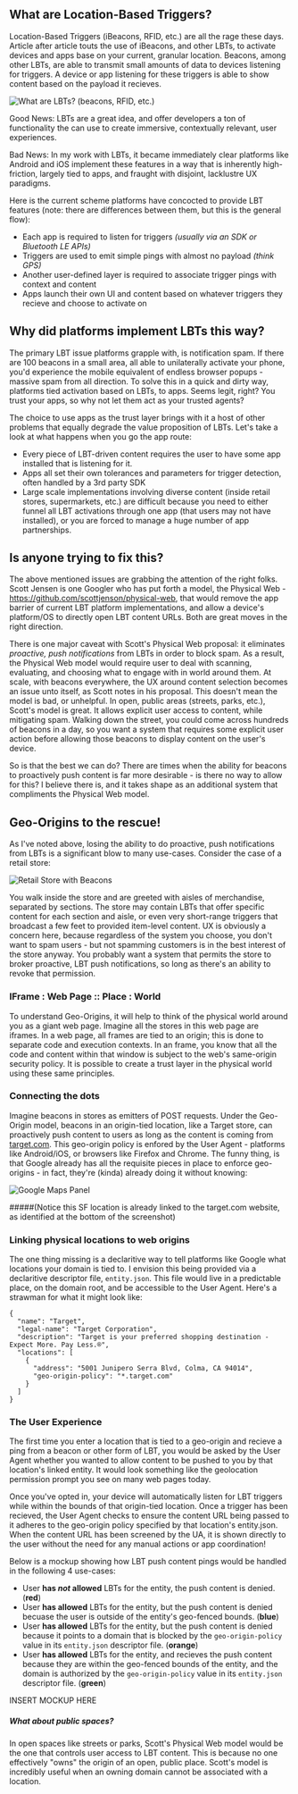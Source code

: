 ## What are Location-Based Triggers?

Location-Based Triggers (iBeacons, RFID, etc.) are all the rage these days. Article after article touts the use of iBeacons, and other LBTs, to activate devices and apps base on your current, granular location. Beacons, among other LBTs, are able to transmit small amounts of data to devices listening for triggers. A device or app listening for these triggers is able to show content based on the payload it recieves.

![What are LBTs? (beacons, RFID, etc.)](http://i.imgur.com/DO5bRrt.jpg)

Good News: LBTs are a great idea, and offer developers a ton of functionality the can use to create immersive, contextually relevant, user experiences.

Bad News: In my work with LBTs, it became immediately clear platforms like Android and iOS implement these features in a way that is inherently high-friction, largely tied to apps, and fraught with disjoint, lacklustre UX paradigms.

Here is the current scheme platforms have concocted to provide LBT features (note: there are differences between them, but this is the general flow):

* Each app is required to listen for triggers _(usually via an SDK or Bluetooth LE APIs)_
* Triggers are used to emit simple pings with almost no payload _(think GPS)_
* Another user-defined layer is required to associate trigger pings with context and content
* Apps launch their own UI and content based on whatever triggers they recieve and choose to activate on

## Why did platforms implement LBTs this way?

The primary LBT issue platforms grapple with, is notification spam. If there are 100 beacons in a small area, all able to unilaterally activate your phone, you'd experience the mobile equivalent of endless browser popups - massive spam from all direction. To solve this in a quick and dirty way, platforms tied activation based on LBTs, to apps. Seems legit, right? You trust your apps, so why not let them act as your trusted agents?

The choice to use apps as the trust layer brings with it a host of other problems that equally degrade the value proposition of LBTs. Let's take a look at what happens when you go the app route:

* Every piece of LBT-driven content requires the user to have some app installed that is listening for it.
* Apps all set their own tolerances and parameters for trigger detection, often handled by a 3rd party SDK
* Large scale implementations involving diverse content (inside retail stores, supermarkets, etc.) are difficult because you need to either funnel all LBT activations through one app (that users may not have installed), or you are forced to manage a huge number of app partnerships.

## Is anyone trying to fix this?

The above mentioned issues are grabbing the attention of the right folks. Scott Jensen is one Googler who has put forth a model, the Physical Web - https://github.com/scottjenson/physical-web, that would remove the app barrier of current LBT platform implementations, and allow a device's platform/OS to directly open LBT content URLs. Both are great moves in the right direction.

There is one major caveat with Scott's Physical Web proposal: it eliminates *proactive, push notifications* from LBTs in order to block spam. As a result, the Physical Web model would require user to deal with scanning, evaluating, and choosing what to engage with in world around them. At scale, with beacons everywhere, the UX around content selection becomes an issue unto itself, as Scott notes in his proposal. This doesn't mean the model is bad, or unhelpful. In open, public areas (streets, parks, etc.), Scott's model is great. It allows explicit user access to content, while mitigating spam. Walking down the street, you could come across hundreds of beacons in a day, so you want a system that requires some explicit user action before allowing those beacons to display content on the user's device.

So is that the best we can do? There are times when the ability for beacons to proactively push content is far more desirable - is there no way to allow for this? I believe there is, and it takes shape as an additional system that compliments the Physical Web model.

## Geo-Origins to the rescue!

As I've noted above, losing the ability to do proactive, push notifications from LBTs is a significant blow to many use-cases. Consider the case of a retail store:

![Retail Store with Beacons](http://i.imgur.com/824MOY5.png)

You walk inside the store and are greeted with aisles of merchandise, separated by sections. The store may contain LBTs that offer specific content for each section and aisle, or even very short-range triggers that broadcast a few feet to provided item-level content. UX is obviously a concern here, because regardless of the system you choose, you don't want to spam users - but not spamming customers is in the best interest of the store anyway. You probably want a system that permits the store to broker proactive, LBT push notifications, so long as there's an ability to revoke that permission.

### IFrame : Web Page :: Place : World

To understand Geo-Origins, it will help to think of the physical world around you as a giant web page. Imagine all the stores in this web page are iframes. In a web page, all frames are tied to an origin; this is done to separate code and execution contexts. In an frame, you know that all the code and content within that window is subject to the web's same-origin security policy. It is possible to create a trust layer in the physical world using these same principles.

### Connecting the dots

Imagine beacons in stores as emitters of POST requests. Under the Geo-Origin model, beacons in an origin-tied location, like a Target store, can proactively push content to users as long as the content is coming from [target.com](http://www.target.com). This geo-origin policy is enfored by the User Agent - platforms like Android/iOS, or browsers like Firefox and Chrome. The funny thing, is that Google already has all the requisite pieces in place to enforce geo-origins - in fact, they're (kinda) already doing it without knowing:

![Google Maps Panel](http://i.imgur.com/TjZw9o3.png)

#####(Notice this SF location is already linked to the target.com website, as identified at the bottom of the screenshot)

### Linking physical locations to web origins

The one thing missing is a declaritive way to tell platforms like Google what locations your domain is tied to. I envision this being provided via a declaritive descriptor file, `entity.json`. This file would live in a predictable place, on the domain root, and be accessible to the User Agent. Here's a strawman for what it might look like:

```
{
  "name": "Target",
  "legal-name": "Target Corporation",
  "description": "Target is your preferred shopping destination - Expect More. Pay Less.®",
  "locations": [
    {
      "address": "5001 Junipero Serra Blvd, Colma, CA 94014",
      "geo-origin-policy": "*.target.com"
    }
  ]
}
```

### The User Experience

The first time you enter a location that is tied to a geo-origin and recieve a ping from a beacon or other form of LBT, you would be asked by the User Agent whether you wanted to allow content to be pushed to you by that location's linked entity. It would look something like the geolocation permission prompt you see on many web pages today.

Once you've opted in, your device will automatically listen for LBT triggers while within the bounds of that origin-tied location. Once a trigger has been recieved, the User Agent checks to ensure the content URL being passed to it adheres to the geo-origin policy specified by that location's entity.json. When the content URL has been screened by the UA, it is shown directly to the user without the need for any manual actions or app coordination!

Below is a mockup showing how LBT push content pings would be handled in the following 4 use-cases:

- User **has _not_ allowed** LBTs for the entity, the push content is denied. (**red**)
- User **has allowed** LBTs for the entity, but the push content is denied becuase the user is outside of the entity's geo-fenced bounds. (**blue**)
- User **has allowed** LBTs for the entity, but the push content is denied because it points to a domain that is blocked by the `geo-origin-policy` value in its `entity.json` descriptor file.  (**orange**)
- User **has allowed** LBTs for the entity, and recieves the push content because they are within the geo-fenced bounds of the entity, and the domain is authorized by the `geo-origin-policy` value in its `entity.json` descriptor file.  (**green**)

INSERT MOCKUP HERE

##### What about public spaces?

In open spaces like streets or parks, Scott's Physical Web model would be the one that controls user access to LBT content. This is because no one effectively "owns" the origin of an open, public place. Scott's model is incredibly useful when an owning domain cannot be associated with a location.

